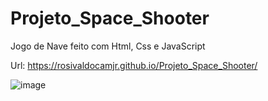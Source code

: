 # Projeto_Space_Shooter
Jogo de Nave feito com Html, Css e JavaScript

Url: https://rosivaldocamjr.github.io/Projeto_Space_Shooter/

![image](https://user-images.githubusercontent.com/91435382/158273894-7fbc46ae-da10-4b9e-8538-2990568b5b58.png)
